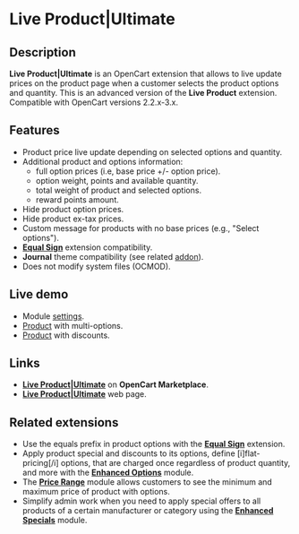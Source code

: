 # Live Product|Ultimate

## Description
**Live Product|Ultimate** is an OpenCart extension that allows to live update prices on the product page when a customer selects the product options and quantity. This is an advanced version of the **Live Product** extension.  
Compatible with OpenCart versions 2.2.x-3.x.

## Features
* Product price live update depending on selected options and quantity.
* Additional product and options information:
  - full option prices (i.e, base price +/- option price).
  - option weight, points and available quantity.
  - total weight of product and selected options.
  - reward points amount.
* Hide product option prices.
* Hide product ex-tax prices.
* Custom message for products with no base prices (e.g., "Select options").
* [**Equal Sign**](https://www.opencart.com/index.php?route=marketplace/extension/info&extension_id=34383) extension compatibility.
* **Journal** theme compatibility (see related [addon](../journal)).
* Does not modify system files (OCMOD).

## Live demo
* Module [settings](https://demo.ocmod.space/a/admin/index.php?route=extension/module/live_product).
* [Product](https://demo.ocmod.space/a/apple-cinema) with multi-options.
* [Product](https://demo.ocmod.space/a/iphone) with discounts.


## Links
* [**Live Product|Ultimate**](https://www.opencart.com/index.php?route=marketplace/extension/info&extension_id=35460) on **OpenCart Marketplace**.
* [**Live Product|Ultimate**](https://www.ocmod.space/live-product--ultimate) web page.

## Related extensions
* Use the equals prefix in product options with the [**Equal Sign**](https://www.opencart.com/index.php?route=marketplace/extension/info&extension_id=34383) extension.
* Apply product special and discounts to its options, define [i]flat-pricing[/i] options, that are charged once regardless of product quantity, and more with the [**Enhanced Options**](https://www.opencart.com/index.php?route=marketplace/extension/info&extension_id=40391) module.
* The [**Price Range**](https://www.opencart.com/index.php?route=marketplace/extension/info&extension_id=38331) module allows customers to see the minimum and maximum price of product with options.
* Simplify admin work when you need to apply special offers to all products of a certain manufacturer or category using the [**Enhanced Specials**](https://www.opencart.com/index.php?route=marketplace/extension/info&extension_id=43136) module.
